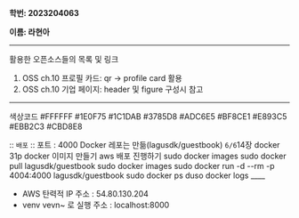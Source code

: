 **학번: 2023204063**

**이름: 라현아**

---

활용한 오픈소스들의 목록 및 링크

1. OSS ch.10 프로필 카드: qr -> profile card 활용
2. OSS ch.10 기업 페이지: header 및 figure 구성시 참고

---

색상코드
#FFFFFF   #1E0F75   #1C1DAB
#3785D8   #ADC6E5   #BF8CE1
#E893C5   #EBB2C3   #CBD8E8

:: `배포` ::
포트 : 4000
Docker 레포는 만듦(lagusdk/guestbook)
    `6/6`14장 docker
        31p docker 이미지 만들기
        aws 배포 진행하기
sudo docker images
sudo docker pull lagusdk/guestbook
sudo docker images
sudo docker run -d --rm  -p 4004:4000 lagusdk/guestbook
sudo docker ps
duso docker logs ____

- AWS 탄력적 IP 주소 : 54.80.130.204
- venv vevn~ 로 실행 주소 : localhost:8000